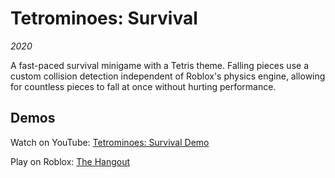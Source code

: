 # Tetrominoes: Survival
*2020*

A fast-paced survival minigame with a Tetris theme. 
Falling pieces use a custom collision detection independent of Roblox's physics engine,
allowing for countless pieces to fall at once without hurting performance.

## Demos
Watch on YouTube: [Tetrominoes: Survival Demo](https://www.youtube.com/watch?v=8u6lq7-W-yc)

Play on Roblox: [The Hangout](https://www.roblox.com/games/4560236409/The-Hangout)
